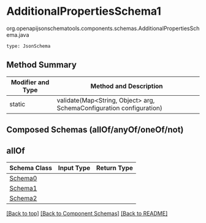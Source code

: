 # AdditionalPropertiesSchema1
org.openapijsonschematools.components.schemas.AdditionalPropertiesSchema.java
```
type: JsonSchema
```

## Method Summary
| Modifier and Type | Method and Description |
| ----------------- | ---------------------- |
| static  | validate(Map<String, Object> arg, SchemaConfiguration configuration) |

## Composed Schemas (allOf/anyOf/oneOf/not)
## allOf
Schema Class | Input Type | Return Type
------------ | ---------- | -----------
[Schema0](#) |  | 
[Schema1](#) |  | 
[Schema2](#) |  | 




[[Back to top]](#top) [[Back to Component Schemas]](../../../README.md#Component-Schemas) [[Back to README]](../../../README.md)

